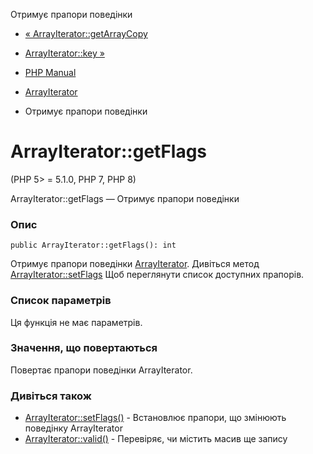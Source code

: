 Отримує прапори поведінки

-   [« ArrayIterator::getArrayCopy](arrayiterator.getarraycopy.md)
    
-   [ArrayIterator::key »](arrayiterator.key.md)
    
-   [PHP Manual](index.md)
    
-   [ArrayIterator](class.arrayiterator.md)
    
-   Отримує прапори поведінки
    

# ArrayIterator::getFlags

(PHP 5> = 5.1.0, PHP 7, PHP 8)

ArrayIterator::getFlags — Отримує прапори поведінки

### Опис

```methodsynopsis
public ArrayIterator::getFlags(): int
```

Отримує прапори поведінки [ArrayIterator](class.arrayiterator.md). Дивіться метод [ArrayIterator::setFlags](arrayiterator.setflags.md) Щоб переглянути список доступних прапорів.

### Список параметрів

Ця функція не має параметрів.

### Значення, що повертаються

Повертає прапори поведінки ArrayIterator.

### Дивіться також

-   [ArrayIterator::setFlags()](arrayiterator.setflags.md) - Встановлює прапори, що змінюють поведінку ArrayIterator
-   [ArrayIterator::valid()](arrayiterator.valid.md) - Перевіряє, чи містить масив ще запису